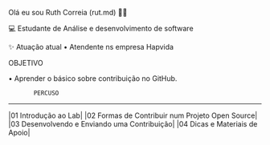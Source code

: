 Olá eu sou Ruth Correia (rut.md) 👋🏻

💻 Estudante de Análise e desenvolvimento de software 

✨ Atuação atual
 • Atendente ns empresa Hapvida

OBJETIVO 

• Aprender o básico sobre contribuição no GitHub.
          
           PERCUSO
_________________________________________________
|01	Introdução ao Lab|
|02	Formas de Contribuir num Projeto Open Source|
|03	Desenvolvendo e Enviando uma Contribuição|
|04	Dicas e Materiais de Apoio|

 
